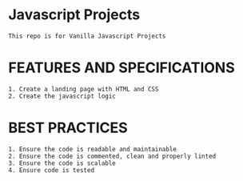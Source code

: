 # Javascript Projects

    This repo is for Vanilla Javascript Projects

# FEATURES AND SPECIFICATIONS

    1. Create a landing page with HTML and CSS
    2. Create the javascript logic

# BEST PRACTICES

    1. Ensure the code is readable and maintainable
    2. Ensure the code is commented, clean and properly linted
    3. Ensure the code is scalable
    4. Ensure code is tested
